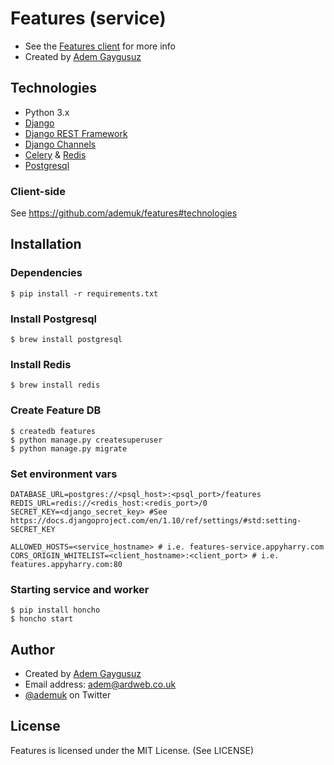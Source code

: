 # Features (service)

* See the [Features client](https://github.com/ademuk/features) for more info
* Created by [Adem Gaygusuz](https://adem.io)

## Technologies
* Python 3.x
* [Django](http://www.djangoproject.com)
* [Django REST Framework](http://www.django-rest-framework.org/)
* [Django Channels](https://channels.readthedocs.io/en/stable/)
* [Celery](http://www.celeryproject.org/) & [Redis](https://redis.io/)
* [Postgresql](http://www.postgresql.com/)

### Client-side

See https://github.com/ademuk/features#technologies

## Installation

### Dependencies
```
$ pip install -r requirements.txt
```

### Install Postgresql
```
$ brew install postgresql
```

### Install Redis
```
$ brew install redis
```

### Create Feature DB
```
$ createdb features
$ python manage.py createsuperuser
$ python manage.py migrate
```

### Set environment vars
```
DATABASE_URL=postgres://<psql_host>:<psql_port>/features
REDIS_URL=redis://<redis_host:<redis_port>/0
SECRET_KEY=<django_secret_key> #See https://docs.djangoproject.com/en/1.10/ref/settings/#std:setting-SECRET_KEY

ALLOWED_HOSTS=<service_hostname> # i.e. features-service.appyharry.com
CORS_ORIGIN_WHITELIST=<client_hostname>:<client_port> # i.e. features.appyharry.com:80
```

### Starting service and worker
```
$ pip install honcho
$ honcho start
```


## Author

* Created by [Adem Gaygusuz](https://adem.io)
* Email address: <adem@ardweb.co.uk>
* [@ademuk](https://www.twitter.com/ademuk) on Twitter

## License

Features is licensed under the MIT License. (See LICENSE)

